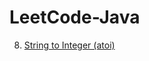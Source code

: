 # LeetCode-Java

8. [String to Integer (atoi)](https://leetcode.com/problems/string-to-integer-atoi/)
